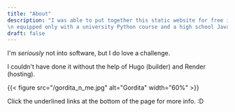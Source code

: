 ```yaml
---
title: "About"
description: "I was able to put together this static website for free in just a few days, \n
\n equipped only with a university Python course and a high school Java class."
draft: false
---
```

I'm *seriously* not into software, but I do love a challenge.

I couldn't have done it without the help of Hugo (builder) and Render (hosting).

{{< figure src="/gordita_n_me.jpg" alt="Gordita" width="60%" >}}

Click the underlined links at the bottom of the page for more info. :D
